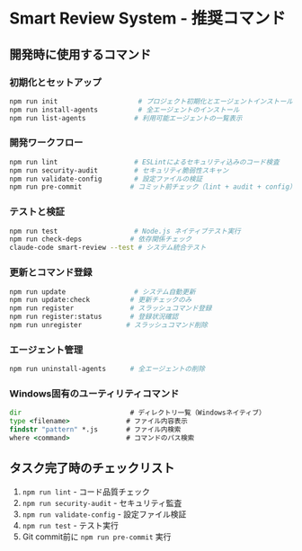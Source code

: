 # Smart Review System - 推奨コマンド

## 開発時に使用するコマンド

### 初期化とセットアップ
```bash
npm run init                    # プロジェクト初期化とエージェントインストール
npm run install-agents          # 全エージェントのインストール
npm run list-agents            # 利用可能エージェントの一覧表示
```

### 開発ワークフロー
```bash
npm run lint                   # ESLintによるセキュリティ込みのコード検査
npm run security-audit         # セキュリティ脆弱性スキャン
npm run validate-config        # 設定ファイルの検証
npm run pre-commit            # コミット前チェック（lint + audit + config）
```

### テストと検証
```bash
npm run test                   # Node.js ネイティブテスト実行
npm run check-deps            # 依存関係チェック
claude-code smart-review --test # システム統合テスト
```

### 更新とコマンド登録
```bash
npm run update                 # システム自動更新
npm run update:check          # 更新チェックのみ
npm run register              # スラッシュコマンド登録
npm run register:status       # 登録状況確認
npm run unregister           # スラッシュコマンド削除
```

### エージェント管理
```bash
npm run uninstall-agents      # 全エージェントの削除
```

### Windows固有のユーティリティコマンド
```cmd
dir                           # ディレクトリ一覧（Windowsネイティブ）
type <filename>              # ファイル内容表示
findstr "pattern" *.js       # ファイル内検索
where <command>              # コマンドのパス検索
```

## タスク完了時のチェックリスト
1. `npm run lint` - コード品質チェック
2. `npm run security-audit` - セキュリティ監査
3. `npm run validate-config` - 設定ファイル検証
4. `npm run test` - テスト実行
5. Git commit前に `npm run pre-commit` 実行